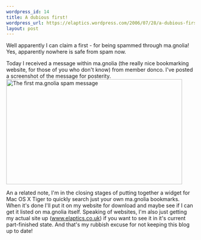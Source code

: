```yaml
--- 
wordpress_id: 14
title: A dubious first!
wordpress_url: https://elaptics.wordpress.com/2006/07/28/a-dubious-first/
layout: post
---
```

Well apparently I can claim a first - for being spammed through ma.gnolia!  Yes, apparently nowhere is safe from spam now.

Today I received a message within ma.gnolia (the really nice bookmarking website, for those of you who don't know) from member donco.  I've posted a screenshot of the message for posterity. <img src="http://elaptics.files.wordpress.com/2006/07/magnolia-spam.jpg" alt="The first ma.gnolia spam message" width="470" height="281" />

An a related note, I'm in the closing stages of putting together a widget for Mac OS X Tiger to quickly search just your own ma.gnolia bookmarks.  When it's done I'll put it on my website for download and maybe see if I can get it listed on ma.gnolia itself.  Speaking of websites, I'm also just getting my actual site up (www.elaptics.co.uk) if you want to see it in it's current part-finished state. And that's my rubbish excuse for not keeping this blog up to date!
